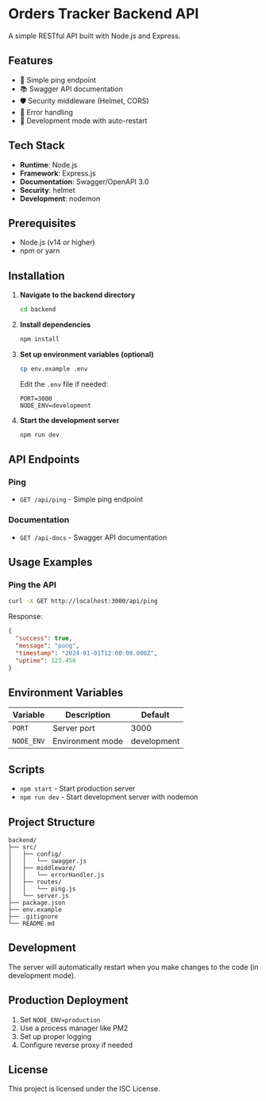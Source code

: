 # Orders Tracker Backend API

A simple RESTful API built with Node.js and Express.

## Features

- 🏓 Simple ping endpoint
- 📚 Swagger API documentation
- 🛡️ Security middleware (Helmet, CORS)
- 📝 Error handling
- 🔄 Development mode with auto-restart

## Tech Stack

- **Runtime**: Node.js
- **Framework**: Express.js
- **Documentation**: Swagger/OpenAPI 3.0
- **Security**: helmet
- **Development**: nodemon

## Prerequisites

- Node.js (v14 or higher)
- npm or yarn

## Installation

1. **Navigate to the backend directory**

   ```bash
   cd backend
   ```

2. **Install dependencies**

   ```bash
   npm install
   ```

3. **Set up environment variables (optional)**

   ```bash
   cp env.example .env
   ```

   Edit the `.env` file if needed:

   ```env
   PORT=3000
   NODE_ENV=development
   ```

4. **Start the development server**
   ```bash
   npm run dev
   ```

## API Endpoints

### Ping

- `GET /api/ping` - Simple ping endpoint

### Documentation

- `GET /api-docs` - Swagger API documentation

## Usage Examples

### Ping the API

```bash
curl -X GET http://localhost:3000/api/ping
```

Response:

```json
{
  "success": true,
  "message": "pong",
  "timestamp": "2024-01-01T12:00:00.000Z",
  "uptime": 123.456
}
```

## Environment Variables

| Variable   | Description      | Default     |
| ---------- | ---------------- | ----------- |
| `PORT`     | Server port      | 3000        |
| `NODE_ENV` | Environment mode | development |

## Scripts

- `npm start` - Start production server
- `npm run dev` - Start development server with nodemon

## Project Structure

```
backend/
├── src/
│   ├── config/
│   │   └── swagger.js
│   ├── middleware/
│   │   └── errorHandler.js
│   ├── routes/
│   │   └── ping.js
│   └── server.js
├── package.json
├── env.example
├── .gitignore
└── README.md
```

## Development

The server will automatically restart when you make changes to the code (in development mode).

## Production Deployment

1. Set `NODE_ENV=production`
2. Use a process manager like PM2
3. Set up proper logging
4. Configure reverse proxy if needed

## License

This project is licensed under the ISC License.
